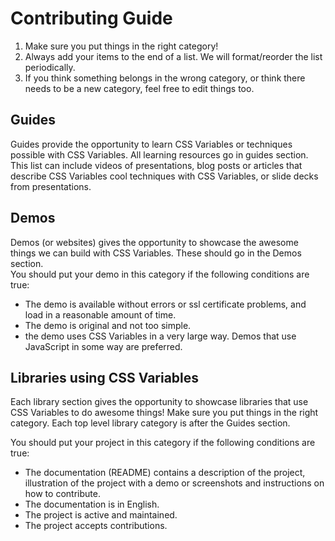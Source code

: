 # Contributing Guide

1. Make sure you put things in the right category!
2. Always add your items to the end of a list. We will format/reorder the list periodically.
3. If you think something belongs in the wrong category, or think there needs to be a new category, feel free to edit things too.


## Guides

Guides provide the opportunity to learn CSS Variables or techniques possible with CSS Variables.  All learning resources go in guides section.  This list can include videos of presentations, blog posts or articles that describe CSS Variables cool techniques with CSS Variables, or slide decks from presentations.

## Demos

Demos (or websites) gives the opportunity to showcase the awesome things we can build with CSS Variables.  These should go in the Demos section.  
You should put your demo in this category if the following conditions are true:

- The demo is available without errors or ssl certificate problems, and load in a reasonable amount of time.
- The demo is original and not too simple.
- the demo uses CSS Variables in a very large way. Demos that use JavaScript in some way are preferred.

## Libraries using CSS Variables

Each library section gives the opportunity to showcase libraries that use CSS Variables to do awesome things!
Make sure you put things in the right category. Each top level library category is after the Guides section. 
 
You should put your project in this category if the following conditions are true:
- The documentation (README) contains a description of the project, illustration of the project with a demo or screenshots and instructions on how to contribute.
- The documentation is in English.
- The project is active and maintained.
- The project accepts contributions.
 
